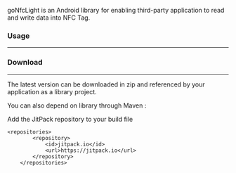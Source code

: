 goNfcLight is an Android library for enabling third-party application to read and write data into NFC Tag.

### Usage
------

### Download
--------

The latest version can be downloaded in zip and referenced by your application as a library project.

You can also depend on library through Maven :

Add the JitPack repository to your build file

```
<repositories>
		<repository>
		    <id>jitpack.io</id>
		    <url>https://jitpack.io</url>
		</repository>
	</repositories>
  
  ```

